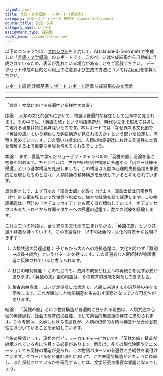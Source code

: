 ```yaml
---
layout: post
title: 言語・文学概論 - レポート (探究型)
category: 言語・文学 レポート 探究型 claude-3-5-sonnet
course_title: 言語・文学
category_name: レポート
assignment_type: 探究型
model_name: claude-3-5-sonnet
---
```


以下のコンテンツは、[プロンプト](http://127.0.0.1:8000/generated/言語・文学/claude-3-5-sonnet/prompt_レポート-探究型.md)を入力して、AI (claude-3-5-sonnet) が生成した「[言語・文学概論](/contents/言語・文学/)」のレポートです。このページは生成結果から自動的に作成されているため、表示が乱れている場合があることをご容赦ください。
データセット作成の目的と利用上の注意および生成の方法については[About](/About)を御覧ください。

[レポート課題](../レポート課題-探究型)
[評価基準](../評価基準-探究型)
[レポート](../レポート-探究型)
[レポート評価](../レポート評価-探究型)
[生成結果のみを表示](http://127.0.0.1:8000/generated/言語・文学/claude-3-5-sonnet/レポート-探究型.md)
  

***
***
  
「言語・文学における普遍性と多様性の考察」

序論：
人類の文化的営みにおいて、物語は普遍的な存在として世界中に見られます。その中でも、「英雄の旅」という物語構造が、時代や文化を超えて共通して現れる現象は特に興味深いものです。本レポートでは「なぜ異なる文化圏で『英雄の旅』という類似した物語構造が見られるのか」という問いを設定し、考察を進めていきます。この問いの探求は、人類の物語創造における普遍性の本質を理解する上で重要な示唆を与えてくれるでしょう。

本論：
まず、講義で学んだジョーゼフ・キャンベルの「英雄の旅」理論を基に考察を始めます。キャンベルは、世界中の神話や物語に共通する「出立→試練→帰還」という基本構造を見出しました。この構造は人間の心理的成長過程を象徴的に表現したものとされ、人類共通の精神構造を反映していると考えられています。

具体例として、まず日本の『浦島太郎』を取り上げます。浦島太郎は日常世界（村）から竜宮城という異世界へ旅立ち、様々な経験を経て帰還します。この物語構造は、西洋の『オデュッセイア』とも驚くほど類似しています。オデュッセウスもまたトロイから故郷イタケーへの帰還の過程で、数々の試練を経験します。

これら二つの物語は、全く異なる文化圏で生まれながら、「英雄の旅」という共通の構造を持っています。この普遍性は、以下の社会的・文化的背景から説明できます：

1. 人類共通の発達過程：
子どもから大人への成長過程は、文化を問わず「離別→成長→統合」というパターンを持ちます。この普遍的な人間経験が物語構造に反映されていると考えられます。

2. 社会の維持機能：
どの社会でも、成員の成長と社会への再統合を促す必要があります。「英雄の旅」型の物語は、その教育的機能を果たしてきました。

3. 集合的無意識：
ユングが提唱した概念で、人類に共通する心的基盤の存在を示唆します。これが類似した物語構造を生み出す源泉となっている可能性があります。

結論：
「英雄の旅」という物語構造が普遍的に見られる理由は、人類共通の心理的発達過程、社会の教育的必要性、そして集合的無意識の存在に求められます。この考察は、文学における普遍性が、人類の根源的な精神構造や社会的必要性に基づいていることを示唆しています。

今後の展望として、現代のポピュラーカルチャーにおいても「英雄の旅」構造が継承されている点に注目する必要があります。例えば、多くの現代映画やアニメーションでも同様の構造が見られ、この物語パターンの普遍性と持続性を裏付けています。グローバル化が進む現代において、この普遍的構造がどのように変容し、また保持されているかを研究することは、文学研究の重要な課題となるでしょう。
